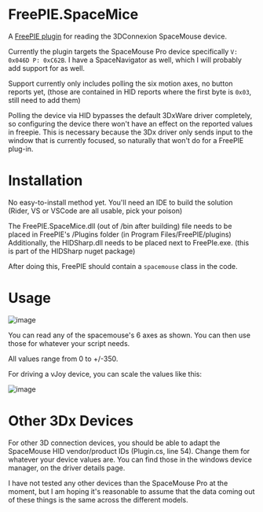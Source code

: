 # FreePIE.SpaceMice
A [FreePIE plugin](https://github.com/AndersMalmgren/FreePIE) for reading the 3DConnexion SpaceMouse device.



Currently the plugin targets the SpaceMouse Pro device specifically `V: 0x046D P: 0xC62B`. I have a SpaceNavigator as well, which I will probably add support for as well.

Support currently only includes polling the six motion axes, no button reports yet, (those are contained in HID reports where the first byte is `0x03`, still need to add them)

Polling the device via HID bypasses the default 3DxWare driver completely, so configuring the device there won't have an effect on the reported values in freepie. This is necessary because the 3Dx driver only sends input to the window that is currently focused, so naturally that won't do for a FreePIE plug-in. 

# Installation

No easy-to-install method yet. You'll need an IDE to build the solution (Rider, VS or VSCode are all usable, pick your poison)

The FreePIE.SpaceMice.dll (out of /bin after building) file needs to be placed in FreePIE's /Plugins folder (in Program Files/FreePIE/plugins)
Additionally, the HIDSharp.dll needs to be placed next to FreePIe.exe. (this is part of the HIDSharp nuget package)

After doing this, FreePIE should contain a `spacemouse` class in the code. 

# Usage

![image](https://github.com/user-attachments/assets/3199b3f4-95c8-4e2e-8fd5-b95ade654485)

You can read any of the spacemouse's 6 axes as shown. You can then use those for whatever your script needs. 

All values range from 0 to +/-350. 

For driving a vJoy device, you can scale the values like this: 

![image](https://github.com/user-attachments/assets/a852a57e-52a0-4782-8c5c-9e2419380b16)



# Other 3Dx Devices

For other 3D connection devices, you should be able to adapt the SpaceMouse HID vendor/product IDs (Plugin.cs, line 54). Change them for whatever your device values are. You can find those in the windows device manager, on the driver details page.

I have not tested any other devices than the SpaceMouse Pro at the moment, but I am hoping it's reasonable to assume that the data coming out of these things is the same across the different models. 



